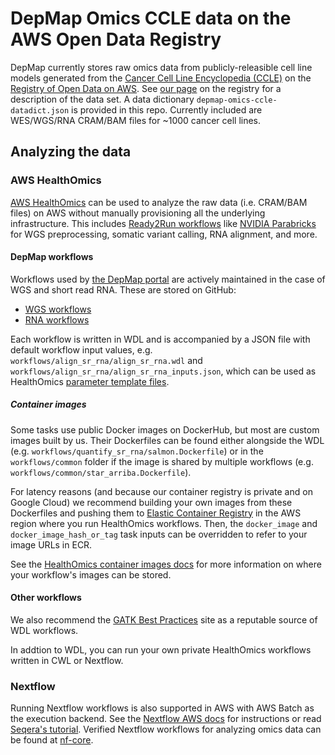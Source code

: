 # DepMap Omics CCLE data on the AWS Open Data Registry

DepMap currently stores raw omics data from publicly-releasible cell line models generated from the [Cancer Cell Line Encyclopedia (CCLE)](https://sites.broadinstitute.org/ccle) on the [Registry of Open Data on AWS](https://registry.opendata.aws/). See [our page](https://registry.opendata.aws/depmap-omics-ccle) on the registry for a description of the data set. A data dictionary `depmap-omics-ccle-datadict.json` is provided in this repo. Currently included are WES/WGS/RNA CRAM/BAM files for ~1000 cancer cell lines.

## Analyzing the data

### AWS HealthOmics

[AWS HealthOmics](https://docs.aws.amazon.com/omics/) can be used to analyze the raw data (i.e. CRAM/BAM files) on AWS without manually provisioning all the underlying infrastructure. This includes [Ready2Run workflows](https://docs.aws.amazon.com/omics/latest/dev/workflows-r2r-table.html) like [NVIDIA Parabricks](https://docs.nvidia.com/clara/parabricks/latest/index.html) for WGS preprocessing, somatic variant calling, RNA alignment, and more.

#### DepMap workflows

Workflows used by [the DepMap portal](https://depmap.org/) are actively maintained in the case of WGS and short read RNA. These are stored on GitHub:

- [WGS workflows](https://github.com/broadinstitute/depmap-omics-wgs/tree/main/workflows)
- [RNA workflows](https://github.com/broadinstitute/depmap-omics-rna/tree/main/workflows)

Each workflow is written in WDL and is accompanied by a JSON file with default workflow input values, e.g. `workflows/align_sr_rna/align_sr_rna.wdl` and `workflows/align_sr_rna/align_sr_rna_inputs.json`, which can be used as HealthOmics [parameter template files](https://docs.aws.amazon.com/omics/latest/dev/parameter-templates.html).

##### Container images

Some tasks use public Docker images on DockerHub, but most are custom images built by us. Their Dockerfiles can be found either alongside the WDL (e.g. `workflows/quantify_sr_rna/salmon.Dockerfile`) or in the `workflows/common` folder if the image is shared by multiple workflows (e.g. `workflows/common/star_arriba.Dockerfile`). 

For latency reasons (and because our container registry is private and on Google Cloud) we recommend building your own images from these Dockerfiles and pushing them to [Elastic Container Registry](https://docs.aws.amazon.com/ecr) in the AWS region where you run HealthOmics workflows. Then, the `docker_image` and `docker_image_hash_or_tag` task inputs can be overridden to refer to your image URLs in ECR.

See the [HealthOmics container images docs](https://docs.aws.amazon.com/omics/latest/dev/workflows-ecr.html) for more information on where your workflow's images can be stored.

#### Other workflows

We also recommend the [GATK Best Practices](https://gatk.broadinstitute.org/hc/en-us/sections/360007226651-Best-Practices-Workflows) site as a reputable source of WDL workflows.

In addtion to WDL, you can run your own private HealthOmics workflows written in CWL or Nextflow.  

### Nextflow

Running Nextflow workflows is also supported in AWS with AWS Batch as the execution backend. See the [Nextflow AWS docs](https://www.nextflow.io/docs/edge/aws.html) for instructions or read [Seqera's tutorial](https://seqera.io/blog/nextflow-and-aws-batch-inside-the-integration-part-1-of-3/). Verified Nextflow workflows for analyzing omics data can be found at [nf-core](https://nf-co.re/).
